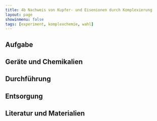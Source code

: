 ```yaml
---
title: 4b Nachweis von Kupfer- und Eisenionen durch Komplexierung
layout: page
showinmenu: false
tags: [experiment, komplexchemie, wahl]
---
```


## Aufgabe

## Geräte und Chemikalien

## Durchführung

## Entsorgung

## Literatur und Materialien
